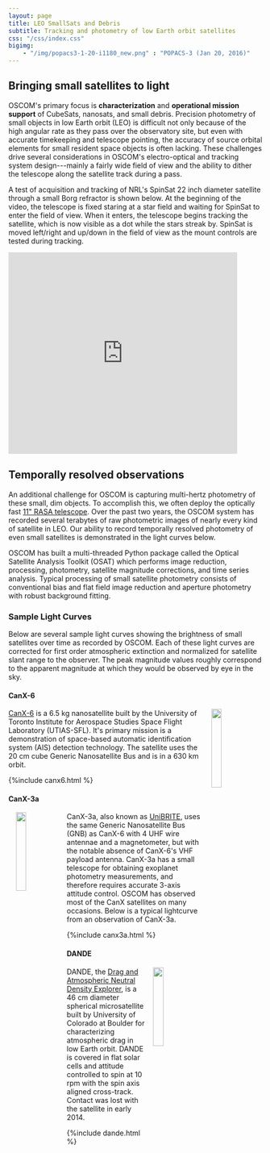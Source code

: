 ```yaml
---
layout: page
title: LEO SmallSats and Debris
subtitle: Tracking and photometry of low Earth orbit satellites
css: "/css/index.css"
bigimg:
    - "/img/popacs3-1-20-i1180_new.png" : "POPACS-3 (Jan 20, 2016)"
---
```

<!-- js: "/js/plotly.js" -->

## Bringing small satellites to light

OSCOM's primary focus is **characterization** and **operational mission support** of CubeSats, nanosats, and small debris. Precision photometry of small objects in low Earth orbit (LEO) is difficult not only because of the high angular rate as they pass over the observatory site, but even with accurate timekeeping and telescope pointing, the accuracy of source orbital elements for small resident space objects is often lacking. These challenges drive several considerations in OSCOM's electro-optical and tracking system design---mainly a fairly wide field of view and the ability to dither the telescope along the satellite track during a pass.

A test of acquisition and tracking of NRL's SpinSat 22 inch diameter satellite through a small Borg refractor is shown below. At the beginning of the video, the telescope is fixed staring at a star field and waiting for SpinSat to enter the field of view. When it enters, the telescope begins tracking the satellite, which is now visible as a dot while the stars streak by. SpinSat is  moved left/right and up/down in the field of view as the mount controls are tested during tracking.

<iframe width="90%" height="400px" src="https://www.youtube.com/embed/KZGikQRROiQ" frameborder="0" allowfullscreen></iframe>

## Temporally resolved observations

An additional challenge for OSCOM is capturing multi-hertz photometry of these small, dim objects. To accomplish this, we often deploy the optically fast [11" RASA telescope]({{site.baseurl}}/facilities-and-equipment/#equipment-rasa). Over the past two years, the OSCOM system has recorded several terabytes of raw photometric images of nearly every kind of satellite in LEO. Our ability to record temporally resolved photometry of even small satellites is demonstrated in the light curves below.

OSCOM has built a multi-threaded Python package called the Optical Satellite Analysis Toolkit (OSAT) which performs image reduction, processing, photometry, satellite magnitude corrections, and time series analysis. Typical processing of small satellite photometry consists of conventional bias and flat field image reduction and aperture photometry with robust background fitting.

### Sample Light Curves

Below are several sample light curves showing the brightness of small satellites over time as recorded by OSCOM. Each of these light curves are corrected for first order atmospheric extinction and normalized for satellite slant range to the observer. The peak magnitude values roughly correspond to the apparent magnitude at which they would be observed by eye in the sky.

#### CanX-6
<img style="float: right; margin: 0px 0px 15px 15px;" src="..\img\canx6.jpg" width="20%" />

[CanX-6](http://utias-sfl.net/?page_id=205) is a 6.5 kg nanosatellite built by the University of Toronto Institute for Aerospace Studies Space Flight Laboratory (UTIAS-SFL). It's primary mission is a demonstration of space-based automatic identification system (AIS) detection technology. The satellite uses the 20 cm cube Generic Nanosatellite Bus and is in a 630 km orbit.

<script src="/beautiful-jekyll/js/plotly.js"></script>
{%include canx6.html %}

#### CanX-3a
<img style="float: left; margin: 0px 0px 15px 15px;" src="..\img\canx-3a.jpg" width="20%">

CanX-3a, also known as [UniBRITE](http://utias-sfl.net/?page_id=407), uses the same Generic Nanosatellite Bus (GNB) as CanX-6 with 4 UHF wire antennae and a magnetometer, but with the notable absence of CanX-6's VHF payload antenna. CanX-3a has a small telescope for obtaining exoplanet photometry measurements, and therefore requires accurate 3-axis attitude control. OSCOM has observed most of the CanX satellites on many occasions. Below is a typical lightcurve from an observation of CanX-3a.

<script src="/beautiful-jekyll/js/plotly.js"></script>
{%include canx3a.html %}

#### DANDE
<img style="float: right; margin: 0px 0px 15px 15px;" src="..\img\dande.png" width="20%">

DANDE, the [Drag and Atmospheric Neutral Density Explorer](http://spacegrant.colorado.edu/boulderstudents/boulderprojects/dande), is a 46 cm diameter spherical microsatellite built by University of Colorado at Boulder for characterizing atmospheric drag in low Earth orbit. DANDE is covered in flat solar cells and attitude controlled to spin at 10 rpm with the spin axis aligned cross-track. Contact was lost with the satellite in early 2014.

<script src="/beautiful-jekyll/js/plotly.js"></script>
{%include dande.html %}

<!-- #### DICE -->
<!-- TODO: Include video because it flashes -->
